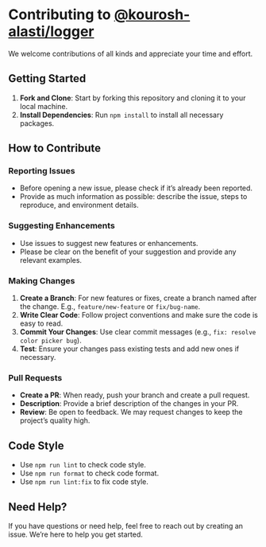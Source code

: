 # Contributing to [@kourosh-alasti/logger](https://github.com/kourosh-alasti/logalot)

We welcome contributions of all kinds and appreciate your time and effort.

## Getting Started

1. **Fork and Clone**: Start by forking this repository and cloning it to your local machine.
2. **Install Dependencies**: Run `npm install` to install all necessary packages.

## How to Contribute

### Reporting Issues

- Before opening a new issue, please check if it’s already been reported.
- Provide as much information as possible: describe the issue, steps to reproduce, and environment details.

### Suggesting Enhancements

- Use issues to suggest new features or enhancements.
- Please be clear on the benefit of your suggestion and provide any relevant examples.

### Making Changes

1. **Create a Branch**: For new features or fixes, create a branch named after the change. E.g., `feature/new-feature` or `fix/bug-name`.
2. **Write Clear Code**: Follow project conventions and make sure the code is easy to read.
3. **Commit Your Changes**: Use clear commit messages (e.g., `fix: resolve color picker bug`).
4. **Test**: Ensure your changes pass existing tests and add new ones if necessary.

### Pull Requests

- **Create a PR**: When ready, push your branch and create a pull request.
- **Description**: Provide a brief description of the changes in your PR.
- **Review**: Be open to feedback. We may request changes to keep the project’s quality high.

## Code Style

- Use `npm run lint` to check code style.
- Use `npm run format` to check code format.
- Use `npm run lint:fix` to fix code style.
  
## Need Help?

If you have questions or need help, feel free to reach out by creating an issue. We’re here to help you get started.
